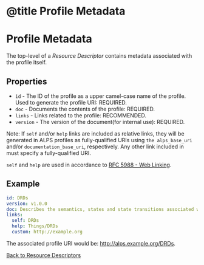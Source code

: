 # @title Profile Metadata
# Profile Metadata
The top-level of a _Resource Descriptor_ contains metadata associated with the profile itself.

## Properties
* `id` - The ID of the profile as a upper camel-case name of the profile. Used to generate the profile URI: REQUIRED.
* `doc` - Documents the contents of the profile: REQUIRED.
* `links` - Links related to the profile: RECOMMENDED. 
* `version` - The version of the document(for internal use): REQUIRED.

Note: If `self` and/or `help` links are included as relative links, they will be generated in ALPS profiles as
fully-qualified URIs using `the alps_base_uri` and/or `documentation_base_uri`, respectively. Any other link included
in must specify a fully-qualified URI.

`self` and `help` are used in accordance to [RFC 5988 - Web Linking](http://tools.ietf.org/html/rfc5988).

## Example

```yaml
id: DRDs
version: v1.0.0
doc: Describes the semantics, states and state transitions associated with DRDs.
links:
  self: DRDs
  help: Things/DRDs
  custom: http://example.org
```

The associated profile URI would be: http://alps.example.org/DRDs.

[Back to Resource Descriptors](resource_descriptors.md)
